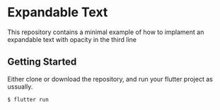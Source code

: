 # Expandable Text

This repository contains a minimal example of how to implament an expandable text with opacity in the third line

## Getting Started

Either clone or download the repository, and run your flutter project as ussually.

`$ flutter run`